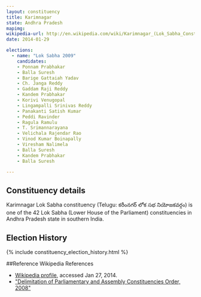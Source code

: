 ```yaml
---
layout: constituency
title: Karimnagar
state: Andhra Pradesh
mapimg: 
wikipedia-url: http://en.wikipedia.com/wiki/Karimnagar_(Lok_Sabha_Constituency)
date: 2014-01-29

elections: 
  - name: "Lok Sabha 2009"
    candidates: 
    - Ponnam Prabhakar 
    - Balla Suresh 
    - Barige Gattaiah Yadav 
    - Ch. Janga Reddy 
    - Gaddam Raji Reddy 
    - Kandem Prabhakar 
    - Korivi Venugopal 
    - Lingampalli Srinivas Reddy 
    - Panakanti Satish Kumar 
    - Peddi Ravinder 
    - Ragula Ramulu 
    - T. Srimannarayana 
    - Velichala Rajendar Rao 
    - Vinod Kumar Boinapally 
    - Viresham Nalimela 
    - Balla Suresh 
    - Kandem Prabhakar 
    - Balla Suresh 

---
```

## Constituency details
Karimnagar Lok Sabha constituency (Telugu: కరీంనగర్ లోక సభ నియోజకవర్గం) is one of the 42 Lok Sabha (Lower House of the Parliament) constituencies in Andhra Pradesh state in southern India.




## Election History
{% include constituency_election_history.html %}

##Reference
Wikipedia References
- [Wikipedia profile]({{page.profile.wikipedia}}), accessed Jan 27, 2014.
- ["Delimitation of Parliamentary and Assembly Constituencies Order, 2008"][wiki1]

[wiki1]: http://eci.nic.in/eci_main/CurrentElections/CONSOLIDATED_ORDER%20_ECI%20.pdf
